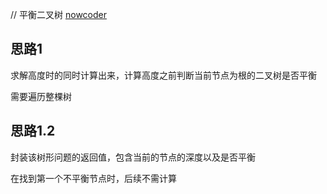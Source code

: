 // 平衡二叉树
[nowcoder](https://www.nowcoder.com/practice/8b3b95850edb4115918ecebdf1b4d222?tpId=13&tqId=11192&tPage=1&rp=1&ru=/ta/coding-interviews&qru=/ta/coding-interviews/question-ranking)

## 思路1
求解高度时的同时计算出来，计算高度之前判断当前节点为根的二叉树是否平衡  

需要遍历整棵树


## 思路1.2
封装该树形问题的返回值，包含当前的节点的深度以及是否平衡  
 
在找到第一个不平衡节点时，后续不需计算